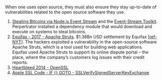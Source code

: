 

When one uses open source, they must also ensure they stay up-to-date of vulnerabilities related to the open source software they use.

1. [Stealing Bitcoins via Node.js Event Stream](https://www.theregister.com/2018/11/26/npm_repo_bitcoin_stealer/) and the [Event-Stream Toolkit](https://github.com/dominictarr/event-stream).  Perpertrator installed a dependency module that would download and execute on systems to steal bitcoins.
1. [Equifax - 2017 - Apache Struts](https://securitystudio.com/top-7-vendor-related-breaches-of-all-time/).  $1.38Bn USD settlement by Equifax [[ref-NYT](https://int.nyt.com/data/documenthelper/1484-proposed-equifax-data-breach-s/cd3e6bc513a9ba71c129/optimized/full.pdf#page=1)]. The hackers exploited a vulnerability in the open-source software Apache Struts, which is a tool used for building web applications. Equifax used Apache Struts to support its online dispute portal – the place, where the company’s customers log issues with their credit reports.
1. [Heartbleed 2014 - OpenSSL](https://heartbleed.com/)
1. [Apple SSL Code - IF {} GOTO - SSLVerifySignedServerKeyExchange](https://news.ycombinator.com/item?id=7281378)
